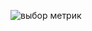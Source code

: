 
![выбор метрик ](https://github.com/user-attachments/assets/66a8e47d-b4c6-4286-86b5-bcdbed6f8656)

